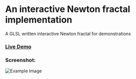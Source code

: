 # An interactive Newton fractal implementation 
A GLSL written interactive Newton fractal for demonstrations

### [Live Demo](https://odedbadt.github.io/newton)
### Screenshot:
![Example Image](images/recording.webp)
